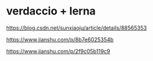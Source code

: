 # verdaccio + lerna

https://blog.csdn.net/sunxiaoju/article/details/88565353





https://www.jianshu.com/p/8b7e6025354b

https://www.jianshu.com/p/2f9c05b119c9